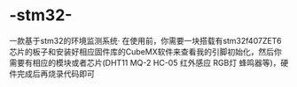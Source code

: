 # -stm32-
一款基于stm32的环境监测系统·
在使用前，你需要一块搭载有stm32f407ZET6芯片的板子和安装好相应固件库的CubeMX软件来查看我的引脚初始化，然后你需要有相应的模块或者芯片(DHT11 MQ-2 HC-05 红外感应 RGB灯 蜂鸣器等)，硬件完成后再烧录代码即可
